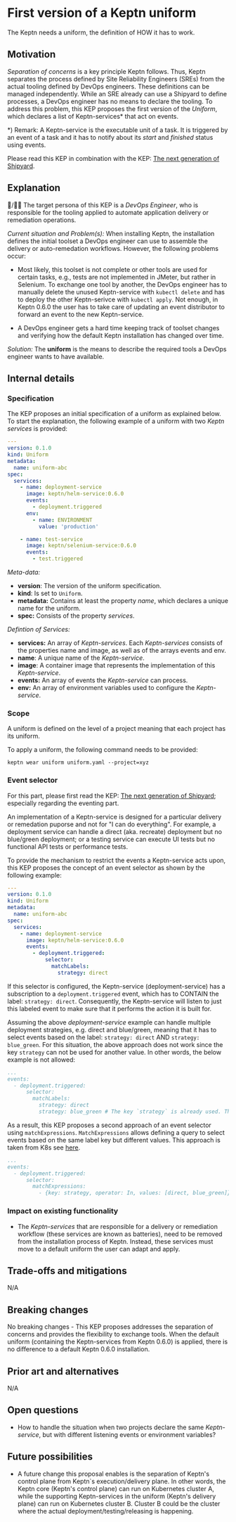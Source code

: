 # First version of a Keptn uniform

The Keptn needs a uniform, the definition of HOW it has to work.

## Motivation

*Separation of concerns* is a key principle Keptn follows. Thus, Keptn separates the process defined by Site Reliability Engineers (SREs) from the actual tooling defined by DevOps engineers. These definitions can be managed independently. While an SRE already can use a Shipyard to define processes, a DevOps engineer has no means to declare the tooling. To address this problem, this KEP proposes the first version of the *Uniform*, which declares a list of Keptn-services* that act on events.

*) Remark: A Keptn-service is the executable unit of a task. It is triggered by an event of a task and it has to notify about its *start* and *finished* status using events. 

Please read this KEP in combination with the KEP: [The next generation of Shipyard]().

## Explanation

:man:/:blonde_woman: The target persona of this KEP is a *DevOps Engineer*, who is responsible for the tooling applied to automate application delivery or remediation operations.  

*Current situation and Problem(s):* When installing Keptn, the installation defines the initial toolset a DevOps engineer can use to assemble the delivery or auto-remedation workflows. However, the following problems occur:  

- Most likely, this toolset is not complete or other tools are used for certain tasks, e.g., tests are not implemented in JMeter, but rather in Selenium. To exchange one tool by another, the DevOps engineer has to manually delete the unused Keptn-service with `kubectl delete` and has to deploy the other Keptn-serivce with `kubectl apply`. Not enough, in Keptn 0.6.0 the user has to take care of updating an event distributor to forward an event to the new Keptn-service.

- A DevOps engineer gets a hard time keeping track of toolset changes and verifying how the default Keptn installation has changed over time. 

*Solution:* The **uniform** is the means to describe the required tools a DevOps engineer wants to have available. 

## Internal details

### Specification

The KEP proposes an initial specification of a uniform as explained below. To start the explanation, the following example of a uniform with two *Keptn services* is provided: 

```yaml
---
version: 0.1.0
kind: Uniform
metadata:
  name: uniform-abc
spec:
  services:
    - name: deployment-service
      image: keptn/helm-service:0.6.0
      events:
        - deployment.triggered
      env:
        - name: ENVIRONMENT
          value: 'production'

    - name: test-service
      image: keptn/selenium-service:0.6.0
      events:
        - test.triggered
```

*Meta-data:*
* **version**: The version of the uniform specification. 
* **kind**: Is set to `Uniform`.
* **metadata:** Contains at least the property *name*, which declares a unique name for the uniform.
* **spec:** Consists of the property *services*.

*Defintion of Services:*
* **services:** An array of *Keptn-services*. Each *Keptn-services* consists of the properties name and image, as well as of the arrays events and env. 
* **name**: A unique name of the *Keptn-service*. 
* **image**: A container image that represents the implementation of this *Keptn-service*. 
* **events:** An array of events the *Keptn-service* can process.
* **env:** An array of environment variables used to configure the *Keptn-service*. 

### Scope

A uniform is defined on the level of a project meaning that each project has its uniform.

To apply a uniform, the following command needs to be provided:

```console
keptn wear uniform uniform.yaml --project=xyz
``` 

### Event selector

For this part, please first read the KEP: [The next generation of Shipyard](); especially regarding the eventing part.

An implementation of a Keptn-service is designed for a particular delivery or remedation puporse and not for "I can do everything". For example, a deployment service can handle a direct (aka. recreate) deployment but no blue/green deployment; or a testing service can execute UI tests but no functional API tests or performance tests. 

To provide the mechanism to restrict the events a Keptn-service acts upon, this KEP proposes the concept of an event selector as shown by the following example: 

```yaml
---
version: 0.1.0
kind: Uniform
metadata:
  name: uniform-abc
spec:
  services:
    - name: deployment-service
      image: keptn/helm-service:0.6.0
      events:
        - deployment.triggered:
            selector:
              matchLabels:
                strategy: direct
```

If this selector is configured, the Keptn-service (deployment-service) has a subscription to a `deployment.triggered` event, which has to CONTAIN the label: `strategy: direct`. Consequently, the Keptn-service will listen to just this labeled event to make sure that it performs the action it is built for.

Assuming the above *deployment-service* example can handle multiple deployment strategies, e.g. direct and blue/green, meaning that it has to select events based on the label: `strategy: direct` AND `strategy: blue_green`. For this situation, the above approach does not work since the key `strategy` can not be used for another value. In other words, the below example is not allowed:

```yaml
...
events:
  - deployment.triggered:
      selector:
        matchLabels:
          strategy: direct
          strategy: blue_green # The key `strategy` is already used. This does not work.
```

As a result, this KEP proposes a second approach of an event selector using `matchExpressions`. `MatchExpressions` allows defining a query to select events based on the same label key but different values. This approach is taken from K8s see [here](https://kubernetes.io/docs/concepts/overview/working-with-objects/labels/#resources-that-support-set-based-requirements). 

```yaml
...
events:
  - deployment.triggered:
      selector:
        matchExpressions:
          - {key: strategy, operator: In, values: [direct, blue_green]}
```

### Impact on existing functionality

- The *Keptn-services* that are responsible for a delivery or remediation workflow (these services are known as batteries), need to be removed from the installation process of Keptn. Instead, these services must move to a default uniform the user can adapt and apply.

## Trade-offs and mitigations

N/A

## Breaking changes

No breaking changes - This KEP proposes addresses the separation of concerns and provides the flexibility to exchange tools. When the default uniform (containing the Keptn-services from Keptn 0.6.0) is applied, there is no difference to a default Keptn 0.6.0 installation.

## Prior art and alternatives

N/A

## Open questions

- How to handle the situation when two projects declare the same *Keptn-service*, but with different listening events or environment variables? 

## Future possibilities

- A future change this proposal enables is the separation of Keptn's control plane from Keptn`s execution/delivery plane. In other words, the Keptn core (Keptn's control plane) can run on Kubernetes cluster A, while the supporting Keptn-services in the uniform (Keptn's delivery plane) can run on Kubernetes cluster B. Cluster B could be the cluster where the actual deployment/testing/releasing is happening.
